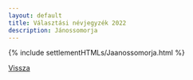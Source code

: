 ```yaml
---
layout: default
title: Választási névjegyzék 2022
description: Jánossomorja
---
```


{% include settlementHTMLs/Jaanossomorja.html %}

[Vissza](./)